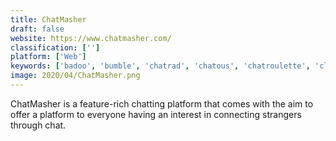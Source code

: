 ```yaml
---
title: ChatMasher
draft: false 
website: https://www.chatmasher.com/
classification: ['']
platform: ['Web']
keywords: ['badoo', 'bumble', 'chatrad', 'chatous', 'chatroulette', 'clover_dating_app', 'faceflow', 'feeld', 'happn', 'hinge', 'hot_or_not', 'lovoo', 'meetme', 'nickego', 'promegle', 'shagle', 'skout', 'tastebuds', 'the_grade_dating_app', 'tinder', 'tinychat', 'woo', 'stranger.live']
image: 2020/04/ChatMasher.png
---
```

ChatMasher is a feature-rich chatting platform that comes with the aim to offer a platform to everyone having an interest in connecting strangers through chat.